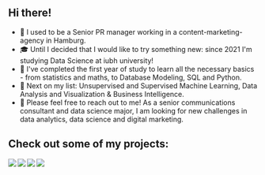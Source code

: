 ## Hi there!

- :briefcase: I used to be a Senior PR manager working in a content-marketing-agency in Hamburg. 
- :mortar_board: Until I decided that I would like to try something new: since 2021 I'm studying Data Science at iubh university! 
- :rocket: I've completed the first year of study to learn all the necessary basics - from statistics and maths, to Database Modeling, SQL and Python.
- :tada: Next on my list: Unsupervised and Supervised Machine Learning, Data Analysis and Visualization & Business Intelligence.  
- 💬 Please feel free to reach out to me! As a senior communications consultant and data science major, I am looking for new challenges in data analytics, data science and digital marketing.

## Check out some of my projects: 

<a href="https://github.com/kathrin-92/Analysing_Netflix_Data">
  <img align="left" src="https://github-readme-stats.vercel.app/api/pin/?username=kathrin-92&repo=Analysing_Netflix_Data" />
</a>

<a href="https://github.com/kathrin-92/OOFPP01_Project_Habit_Tracker">
  <img align="left" src="https://github-readme-stats.vercel.app/api/pin/?username=kathrin-92&repo=OOFPP01_Project_Habit_Tracker" />
</a>

<a href="https://github.com/Kathrin-92/DLBDSEDAV01_Geospacial_InteractiveDashboard">
  <img align="left" src="https://github-readme-stats.vercel.app/api/pin/?username=kathrin-92&repo=DLBDSEDAV01_Geospacial_InteractiveDashboard" />
</a>

<a href="https://github.com/Kathrin-92/DLBDSDQDW01_ScrapeTheWeb">
  <img align="left" src="https://github-readme-stats.vercel.app/api/pin/?username=kathrin-92&repo=Web-Scraping_Weather-Insights" />
</a>
